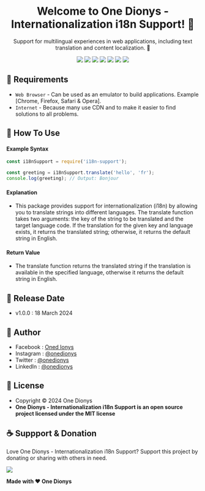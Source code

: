 <h1 align="center">Welcome to One Dionys - Internationalization i18n Support! 👋 </h1>

<p align="center">Support for multilingual experiences in web applications, including text translation and content localization. 💖 </p>

<p align="center">
<img src="https://img.shields.io/github/contributors/onedionys/onedionys-internationalization-i18n-support?style=flat-square">
<img src="https://img.shields.io/github/issues/onedionys/onedionys-internationalization-i18n-support?style=flat-square">
<img src="https://img.shields.io/github/stars/onedionys/onedionys-internationalization-i18n-support?style=flat-square"> 
<img src="https://img.shields.io/github/forks/onedionys/onedionys-internationalization-i18n-support?style=flat-square">
<img src="https://img.shields.io/github/last-commit/onedionys/onedionys-internationalization-i18n-support.svg?style=flat-square">
<img src="https://img.shields.io/github/languages/code-size/onedionys/onedionys-internationalization-i18n-support?style=flat-square">
<img src="https://img.shields.io/github/license/onedionys/onedionys-internationalization-i18n-support?style=flat-square">
</p>

## 💾 Requirements

* `Web Browser` - Can be used as an emulator to build applications. Example [Chrome, Firefox, Safari & Opera].
* `Internet` - Because many use CDN and to make it easier to find solutions to all problems.

## 🎯 How To Use

#### Example Syntax

```javascript
const i18nSupport = require('i18n-support');

const greeting = i18nSupport.translate('hello', 'fr');
console.log(greeting); // Output: Bonjour
```

#### Explanation

* This package provides support for internationalization (i18n) by allowing you to translate strings into different languages. The translate function takes two arguments: the key of the string to be translated and the target language code. If the translation for the given key and language exists, it returns the translated string; otherwise, it returns the default string in English.

#### Return Value

* The translate function returns the translated string if the translation is available in the specified language, otherwise it returns the default string in English.

## 📆 Release Date

* v1.0.0 : 18 March 2024

## 🧑 Author

* Facebook : <a href="https://www.facebook.com/theonedionys"> Oned Ionys</a>
* Instagram : <a href="https://www.instagram.com/onedionys/"> @onedionys</a>
* Twitter : <a href="https://twitter.com/onedionys"> @onedionys</a>
* LinkedIn :  <a href="https://www.linkedin.com/in/onedionys/"> @onedionys</a>

## 📝 License

* Copyright © 2024 One Dionys
* **One Dionys - Internationalization i18n Support is an open source project licensed under the MIT license**

## ☕️ Suppport & Donation

Love One Dionys - Internationalization i18n Support? Support this project by donating or sharing with others in need.

<a href="https://www.buymeacoffee.com/onedionys"><img src="https://img.shields.io/badge/Buy_Me_A_Coffee-FFDD00?style=for-the-badge&logo=buy-me-a-coffee&logoColor=black"/> </a>

**Made with ❤️ One Dionys**
